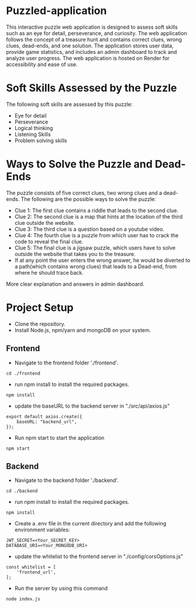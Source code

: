 # Puzzled-application 

This interactive puzzle web application is designed to assess soft skills such as an eye for detail, perseverance, and curiosity. The web application follows the concept of a treasure hunt and contains correct clues, wrong clues, dead-ends, and one solution. The application stores user data, provide game statistics, and includes an admin dashboard to track and analyze user progress. The web application is hosted on Render for accessibility and ease of use.

# Soft Skills Assessed by the Puzzle

The following soft skills are assessed by this puzzle:

* Eye for detail
* Perseverance
* Logical thinking
* Listening Skills
* Problem solving skills

# Ways to Solve the Puzzle and Dead-Ends

The puzzle consists of five correct clues, two wrong clues and a dead-ends. The following are the possible ways to solve the puzzle:

* Clue 1: The first clue contains a riddle that leads to the second clue.
* Clue 2: The second clue is a map that hints at the location of the third clue outside the website.
* Clue 3: The third clue is a question based on a youtube video.
* Clue 4: The fourth clue is a puzzle from which user has to crack the code to reveal the final clue.
* Clue 5: The final clue is a jigsaw puzzle, which users have to solve outside the website that takes you to the treasure.
* If at any point the user enters the wrong answer, he would be diverted to a path(which contains wrong clues) that leads to a Dead-end, from where he should trace back.

More clear explanation and answers in admin dashboard.

# Project Setup
* Clone the repository.
* Install Node.js, npm/yarn and mongoDB on your system.
## Frontend
* Navigate to the frontend folder './frontend'.
```
cd ./frontend
```
* run npm install to install the required packages.
```
npm install
```
* update the baseURL to the backend server in "./src/api/axios.js"
```
export default axios.create({
    baseURL: "backend_url",
});
```
* Run npm start to start the application
```
npm start
```
## Backend
* Navigate to the backend folder './backend'.
```
cd ./backend
```
* run npm install to install the required packages.
```
npm install
```
* Create a .env file in the current directory and add the following environment variables:
```
JWT_SECRET=<Your_SECRET_KEY>
DATABASE_URI=<Your_MONGODB_URI>
```
* update the whitelist to the frontend server in "./config/corsOptions.js"
```
const whitelist = [
    'frontend_url',
];
```
* Run the server by using this command
```
node index.js
```

